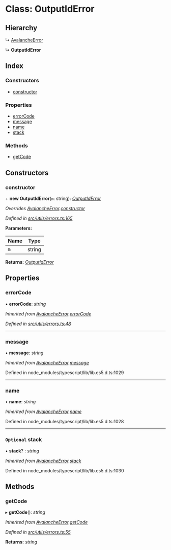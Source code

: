 # Class: OutputIdError

## Hierarchy

↳ [AvalancheError](src_utils.avalancheerror)

↳ **OutputIdError**

## Index

### Constructors

- [constructor](src_utils.outputiderror#constructor)

### Properties

- [errorCode](src_utils.outputiderror#errorcode)
- [message](src_utils.outputiderror#message)
- [name](src_utils.outputiderror#name)
- [stack](src_utils.outputiderror#optional-stack)

### Methods

- [getCode](src_utils.outputiderror#getcode)

## Constructors

### constructor

\+ **new OutputIdError**(`m`: string): _[OutputIdError](src_utils.outputiderror)_

_Overrides [AvalancheError](src_utils.avalancheerror).[constructor](src_utils.avalancheerror#constructor)_

_Defined in [src/utils/errors.ts:165](https://github.com/chain4travel/caminojs/blob/3883166/src/utils/errors.ts#L165)_

**Parameters:**

| Name | Type   |
| ---- | ------ |
| `m`  | string |

**Returns:** _[OutputIdError](src_utils.outputiderror)_

## Properties

### errorCode

• **errorCode**: _string_

_Inherited from [AvalancheError](src_utils.avalancheerror).[errorCode](src_utils.avalancheerror#errorcode)_

_Defined in [src/utils/errors.ts:48](https://github.com/chain4travel/caminojs/blob/3883166/src/utils/errors.ts#L48)_

---

### message

• **message**: _string_

_Inherited from [AvalancheError](src_utils.avalancheerror).[message](src_utils.avalancheerror#message)_

Defined in node_modules/typescript/lib/lib.es5.d.ts:1029

---

### name

• **name**: _string_

_Inherited from [AvalancheError](src_utils.avalancheerror).[name](src_utils.avalancheerror#name)_

Defined in node_modules/typescript/lib/lib.es5.d.ts:1028

---

### `Optional` stack

• **stack**? : _string_

_Inherited from [AvalancheError](src_utils.avalancheerror).[stack](src_utils.avalancheerror#optional-stack)_

Defined in node_modules/typescript/lib/lib.es5.d.ts:1030

## Methods

### getCode

▸ **getCode**(): _string_

_Inherited from [AvalancheError](src_utils.avalancheerror).[getCode](src_utils.avalancheerror#getcode)_

_Defined in [src/utils/errors.ts:55](https://github.com/chain4travel/caminojs/blob/3883166/src/utils/errors.ts#L55)_

**Returns:** _string_
